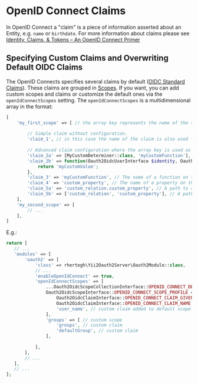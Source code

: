 OpenID Connect Claims
=====================

In OpenID Connect a "claim" is a piece of information asserted about an Entity, e.g. `name` or `birthdate`.
For more information about claims please see
[Identity, Claims, & Tokens – An OpenID Connect Primer](https://developer.okta.com/blog/2017/07/25/oidc-primer-part-1)

Specifying Custom Claims and Overwriting Default OIDC Claims 
------------------------------------------------------------
The OpenID Connects specifies several claims by default
([OIDC Standard Claims](https://openid.net/specs/openid-connect-core-1_0.html#StandardClaims)).
These claims are grouped in [Scopes](https://openid.net/specs/openid-connect-core-1_0.html#ScopeClaims).
If you want, you can add custom scopes and claims or customize the default ones via the `openIdConnectScopes` setting. 
The `openIdConnectScopes` is a multidimensional array in the format:
```php
[
    'my_first_scope' => [ // the array key represents the name of the scope.
        
        // Simple claim without configuration.
        'claim_1', // in this case the name of the claim is also used for determining its value (see below).
        
        // Advanced claim configuration where the array key is used as claim "name" and the value as "determiner".  
        'claim_2a' => [MyCustomDeterminer::class, 'myCustomFunction'], // A callable with the signature `function(Oauth2OidcUserInterface $identity, Oauth2OidcClaimInterface $claim, Oauth2Module $module)`.
        'claim_2b' => function(Oauth2OidcUserInterface $identity, Oauth2OidcClaimInterface $claim, Oauth2Module $module) { // An anonymous function (or any other closure)
            return 'myCustomValue';
        },
        'claim_3' => 'myCustomFunction', // The name of a function on the Identity
        'claim_4' => 'custom_property', // The name of a property on the Identity
        'claim_5a' => 'custom_relation.custom_property', // A path to a nested property (see `\yii\helpers\ArrayHelper`)
        'claim_5b' => ['custom_relation', 'custom_property'], // A path to a nested property (see `\yii\helpers\ArrayHelper`)
    ],
    'my_second_scope' => [
        // ...
    ],
]
```
E.g.:
 ```php
return [
    // ...
    'modules' => [
        'oauth2' => [
            'class' => rhertogh\Yii2Oauth2Server\Oauth2Module::class,
            // ...
            'enableOpenIdConnect' => true,
            'openIdConnectScopes' => [
                ...Oauth2OidcScopeCollectionInterface::OPENID_CONNECT_DEFAULT_SCOPES, // include default scopes/claims.
                Oauth2OidcScopeInterface::OPENID_CONNECT_SCOPE_PROFILE => [ // specify custom value determiners for default scope.
                    Oauth2OidcClaimInterface::OPENID_CONNECT_CLAIM_GIVEN_NAME => 'first_name', // map the default claim 'given_name' to the 'first_name' property. 
                    Oauth2OidcClaimInterface::OPENID_CONNECT_CLAIM_NAME => 'fullName', // Most likely your model extends `\yii\base\BaseObject` which means you can use a magic property, e.g. `getFullName()`. 
                    'user_name', // custom claim added to default scope
                ],
                'groups' => [ // custom scope
                    'groups', // custom claim
                    'defaultGroup', // custom claim
                ],
                
            ],
        ],
        // ...
    ],
    // ...
];
```

